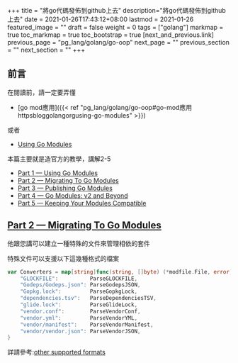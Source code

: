 +++
title = "將go代碼發佈到github上去"
description="將go代碼發佈到github上去"
date = 2021-01-26T17:43:12+08:00
lastmod = 2021-01-26
featured_image = ""
draft = false
weight = 0
tags = ["golang"]
markmap = true
toc_markmap = true
toc_bootstrap = true
[next_and_previous.link]
  previous_page = "pg_lang/golang/go-oop"
  next_page = ""
  previous_section = ""
  next_section = ""
+++


## 前言

在閱讀前，請一定要弄懂

- [go mod應用]({{< ref "pg_lang/golang/go-oop#go-mod應用httpsbloggolangorgusing-go-modules" >}})

或者

- [Using Go Modules](https://blog.golang.org/using-go-modules)

本篇主要就是造官方的教學，講解2-5

- [Part 1 — Using Go Modules]
- [Part 2 — Migrating To Go Modules]
- [Part 3 — Publishing Go Modules]
- [Part 4 — Go Modules: v2 and Beyond]
- [Part 5 — Keeping Your Modules Compatible]

## [Part 2 — Migrating To Go Modules]

他跟您講可以建立一種特殊的文件來管理相依的套件

特殊文件可以支援以下這幾種格式的檔案

```go
var Converters = map[string]func(string, []byte) (*modfile.File, error){
	"GLOCKFILE":          ParseGLOCKFILE,
	"Godeps/Godeps.json": ParseGodepsJSON,
	"Gopkg.lock":         ParseGopkgLock,
	"dependencies.tsv":   ParseDependenciesTSV,
	"glide.lock":         ParseGlideLock,
	"vendor.conf":        ParseVendorConf,
	"vendor.yml":         ParseVendorYML,
	"vendor/manifest":    ParseVendorManifest,
	"vendor/vendor.json": ParseVendorJSON,
}
```

詳請參考:[other supported formats](https://go.googlesource.com/go/+/362625209b6cd2bc059b6b0a67712ddebab312d9/src/cmd/go/internal/modconv/modconv.go#9)


[Part 1 — Using Go Modules]: https://blog.golang.org/using-go-modules
[Part 2 — Migrating To Go Modules]: https://blog.golang.org/migrating-to-go-modules
[Part 3 — Publishing Go Modules]: https://blog.golang.org/publishing-go-modules
[Part 4 — Go Modules: v2 and Beyond]: https://blog.golang.org/v2-go-modules
[Part 5 — Keeping Your Modules Compatible]: https://blog.golang.org/module-compatibility
